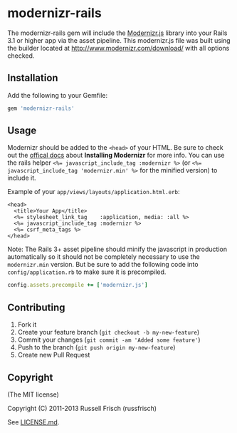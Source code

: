 # modernizr-rails

The modernizr-rails gem will include the [Modernizr.js](https://github.com/Modernizr/Modernizr) library into your Rails 3.1 or higher app via the asset pipeline. This modernizr.js file was built using the builder located at http://www.modernizr.com/download/ with all options checked.

## Installation
Add the following to your Gemfile:

```ruby
gem 'modernizr-rails'
```

## Usage
Modernizr should be added to the `<head>` of your HTML. Be sure to check out the [offical docs](http://modernizr.com/docs/#installing) about **Installing Modernizr** for more info.
You can use the rails helper `<%= javascript_include_tag :modernizr %>` (or `<%= javascript_include_tag 'modernizr.min' %>`
for the minified version) to include it.

Example of your `app/views/layouts/application.html.erb`:

```erb
<head>
  <title>Your App</title>
  <%= stylesheet_link_tag    :application, media: :all %>
  <%= javascript_include_tag :modernizr %>
  <%= csrf_meta_tags %>
</head>
```

Note: The Rails 3+ asset pipeline should minify the javascript in production automatically so it should
not be completely necessary to use the `modernizr.min` version. But be sure to add the following code into `config/application.rb` to make sure it is precompiled.

```ruby
config.assets.precompile += ['modernizr.js']
```

## Contributing

1. Fork it
2. Create your feature branch (`git checkout -b my-new-feature`)
3. Commit your changes (`git commit -am 'Added some feature'`)
4. Push to the branch (`git push origin my-new-feature`)
5. Create new Pull Request

## Copyright
(The MIT license)

Copyright (C) 2011-2013 Russell Frisch (russfrisch)

See [LICENSE.md](LICENSE.md).
